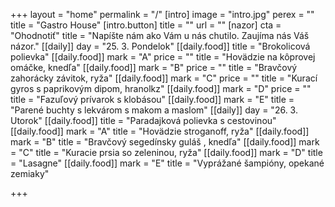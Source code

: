 +++
layout = "home"
permalink = "/"
[intro]
image = "intro.jpg"
perex = ""
title = "Gastro House"
[intro.button]
title = ""
url = ""
[nazor]
cta = "Ohodnotiť"
title = "Napíšte nám ako Vám u nás chutilo. Zaujíma nás Váš názor."
[[daily]]
day = "25. 3. Pondelok"
[[daily.food]]
title = "Brokolicová polievka"
[[daily.food]]
mark = "A"
price = ""
title = "Hovädzie na kôprovej omáčke, knedľa"
[[daily.food]]
mark = "B"
price = ""
title = "Bravčový zahorácky závitok, ryža"
[[daily.food]]
mark = "C"
price = ""
title = "Kurací gyros s paprikovým dipom, hranolkz"
[[daily.food]]
mark = "D"
price = ""
title = "Fazuľový prívarok s klobásou"
[[daily.food]]
mark = "E"
title = "Parené buchty s lekvárom s makom a maslom"
[[daily]]
day = "26. 3. Utorok"
[[daily.food]]
title = "Paradajková polievka s cestovinou"
[[daily.food]]
mark = "A"
title = "Hovädzie stroganoff, ryža"
[[daily.food]]
mark = "B"
title = "Bravčový segedínsky guláš , knedľa"
[[daily.food]]
mark = "C"
title = "Kuracie prsia so zeleninou, ryža"
[[daily.food]]
mark = "D"
title = "Lasagne"
[[daily.food]]
mark = "E"
title = "Vyprážané šampióny, opekané zemiaky"

+++
